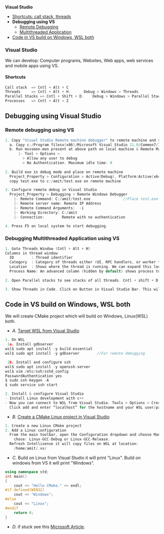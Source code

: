 **Visual Studio**
- [Shortcuts: call stack, threads](#s)
- **Debugging using VS**
  - [Remote Debugging](#r)
  - [Multithreaded Application](#m)
- [Code in VS build on Windows, WSL both](#c)

### Visual Studio
We can develop: Computer programs, Websites, Web apps, web services and mobile apps using VS.
<a name=s></a>
#### Shortcuts 
```c
Call stack  => Cntl + Alt + C
Threads     => Cntl + Alt + H. 		Debug > Windows > Threads
Parallel Stacks => Cntl + Shift + D. 	Debug > Windows > Parallel Stacks
Processes   => Cntl + Alt + Z
```

## Debugging using Visual Studio
<a name=r></a>
### Remote debugging using VS
```c
1. Copy "Visual Studio Remote machine debugger" to remote machine and run `msvsmon.exe` locally.
  a. Copy c:/Program filesx(x86)/Microsoft Visual Studio 11.0/Common7/IDE/Remote Debugger/x64  to remote machine
  b. Run msvsmon.mon present at above path on local machine & Remote Machine Both
      |- Tool > Options >
        > Allow any user to debug
        > No Authentication. Maximum idle time: 0
        
2. Build exe in debug mode and place on remote machine
  Project_Property > Configuration > Active(Debug), Platform:Active(x64)
  copy test.exe to c:/amit/test.exe on remote machine

3. Configure remote debug in Visual Studio
  Project_Property > Debugging > Remote Windows Debugger
    |- Remote Command: C:/amit/test.exe               //Place test.exe in c:/amit on Remote machine
    |- Remote server name: Remote IP Address
    |- Remote Command Arguments:  -i
    |- Working Directory: C:/amit
    |- Connection:        Remote with no authentication

4. Press F5 on local system to start debugging.
```

<a name=m></a>
### Debugging Multithreaded Application using VS
```c
1. Goto Threads Window (Cntl + Alt + H)
Columns in thread window
  ID        : Thread identifier
  Category  : Category of threads either (UI, RPC handlers, or worker threads).
  Location  : Shows where the thread is running. We can expand this location to show the full call stack for the thread.
  Process Name: An advanced column (hidden by default) shows process to which each thread belongs.
  
2. Open Parallel stacks to see stacks of all threads. Cntl + shift + D  . Debug > Windows > Parallel Stacks

3. Show Threads in Code. Click on Button in Visual Studio Bar. This will place marker in code where specific threads are.
```

<a name=c></a>
## Code in VS build on Windows, WSL both
We will create CMake project which will build on Windows, Linux(WSL) both.
- _A._ [Target WSL from Visual Studio](https://devblogs.microsoft.com/cppblog/targeting-windows-subsystem-for-linux-from-visual-studio/)
```c
1. On WSL
 1a. Install gdbserver
wsl$ sudo apt install -y build-essential
wsl$ sudo apt install -y gdbserver        //For remote debugging

 1b. Install and configure ssh 
wsl$ sudo apt install -y openssh-server
wsl$ vim /etc/ssh/sshd_config
PasswordAuthentication yes
$ sudo ssh-keygen -A
$ sudo service ssh start

2. Install & configure Visual Studio
- Install Linux development with c++
- Now you can connect to WSL from Visual Studio. Tools > Options > Cross Platform > Connection Manager.
  Click add and enter “localhost” for the hostname and your WSL user/password.
```

- _B._ [Create a CMake Linux project in Visual Studio](https://docs.microsoft.com/en-us/cpp/linux/cmake-linux-project?view=msvc-160)
```c
1. Create a new Linux CMake project
2. Add a Linux configuration
  From the main toolbar, open the Configuration dropdown and choose Manage Configurations.
    chose: Linux-GCC-Debug or Linux-GCC-Release.
  Refresh Intellisense it will copy files on WSL at location:
    /home/amit/.vs/
```

- _C._ Build on Linux from Visual Studio it will print "Linux". Build on windows from VS it will print "Windows".
```cpp
using namespace std;
int main()
{
	cout << "Hello CMake." << endl;
#if defined(WIN32)
	cout << "Windows";
#else
	cout << "Linux";
#endif
	return 0;
}
```

- _D._ if stuck see this [Microsoft Article](https://docs.microsoft.com/en-us/cpp/linux/cmake-linux-project?view=msvc-160).
